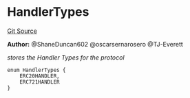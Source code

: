 # HandlerTypes
[Git Source](https://github.com/thrackle-io/tron/blob/90f80c15b8a320b76e44e84890aab8b010252d59/src/client/token/HandlerTypeEnum.sol)

**Author:**
@ShaneDuncan602 @oscarsernarosero @TJ-Everett

*stores the Handler Types for the protocol*


```solidity
enum HandlerTypes {
    ERC20HANDLER,
    ERC721HANDLER
}
```


